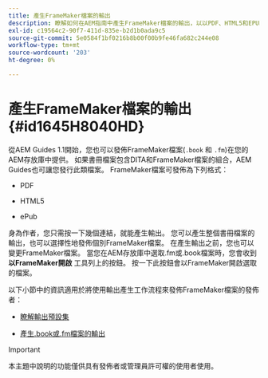 ```yaml
---
title: 產生FrameMaker檔案的輸出
description: 瞭解如何在AEM指南中產生FrameMaker檔案的輸出，以以PDF、HTML5和EPUB格式發佈。
exl-id: c19564c2-90f7-411d-835e-b2d1b0ada9c5
source-git-commit: 5e0584f1bf0216b8b00f00b9fe46fa682c244e08
workflow-type: tm+mt
source-wordcount: '203'
ht-degree: 0%

---
```


# 產生FrameMaker檔案的輸出 {#id1645H8040HD}

從AEM Guides 1.1開始，您也可以發佈FrameMaker檔案\(`.book` 和 `.fm`\)在您的AEM存放庫中提供。 如果書冊檔案包含DITA和FrameMaker檔案的組合，AEM Guides也可讓您發行此類檔案。 FrameMaker檔案可發佈為下列格式：

- PDF

- HTML5

- ePub


身為作者，您只需按一下幾個連結，就能產生輸出。 您可以產生整個書冊檔案的輸出，也可以選擇性地發佈個別FrameMaker檔案。 在產生輸出之前，您也可以變更FrameMaker檔案。 當您在AEM存放庫中選取.fm或.book檔案時，您會收到 **以FrameMaker開啟** 工具列上的按鈕。 按一下此按鈕會以FrameMaker開啟選取的檔案。

以下小節中的資訊適用於將使用輸出產生工作流程來發佈FrameMaker檔案的發佈者：

- [瞭解輸出預設集](fm-output-understand-presets.md#)

- [產生.book或.fm檔案的輸出](fm-output-generate.md#)

>[!IMPORTANT]
>
> 本主題中說明的功能僅供具有發佈者或管理員許可權的使用者使用。
